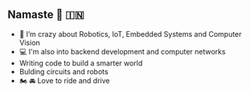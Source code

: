 ## Namaste 🙏 🇮🇳

* 🤖 I’m crazy about Robotics, IoT, Embedded Systems and Computer Vision
* 💻 I'm also into backend development and computer networks
* Writing code to build a smarter world
* Bulding circuits and robots
* 🏍 🚘 Love to ride and drive
